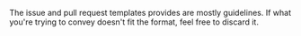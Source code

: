 The issue and pull request templates provides are mostly guidelines. If what you're trying to convey doesn't fit the format, feel free to discard it.

